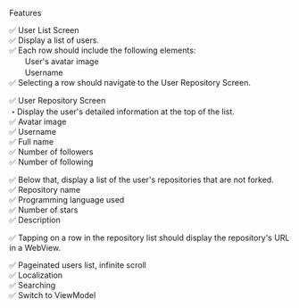 Features

✅ User List Screen <br />
 ✅ Display a list of users. <br />
 ✅ Each row should include the following elements: <br />
　　User's avatar image <br />
　　Username <br />
✅ Selecting a row should navigate to the User Repository Screen. <br />

✅ User Repository Screen <br />
・Display the user's detailed information at the top of the list. <br />
✅ Avatar image <br />
✅ Username <br />
✅ Full name <br />
✅ Number of followers <br />
✅ Number of following <br />

✅ Below that, display a list of the user's repositories that are not forked. <br />
✅ Repository name <br />
✅ Programming language used <br />
✅ Number of stars <br />
✅ Description <br />

✅ Tapping on a row in the repository list should display the repository's URL in a WebView. <br />

✅ Pageinated users list, infinite scroll <br />
✅ Localization <br />
✅ Searching <br />
✅ Switch to ViewModel <br />
